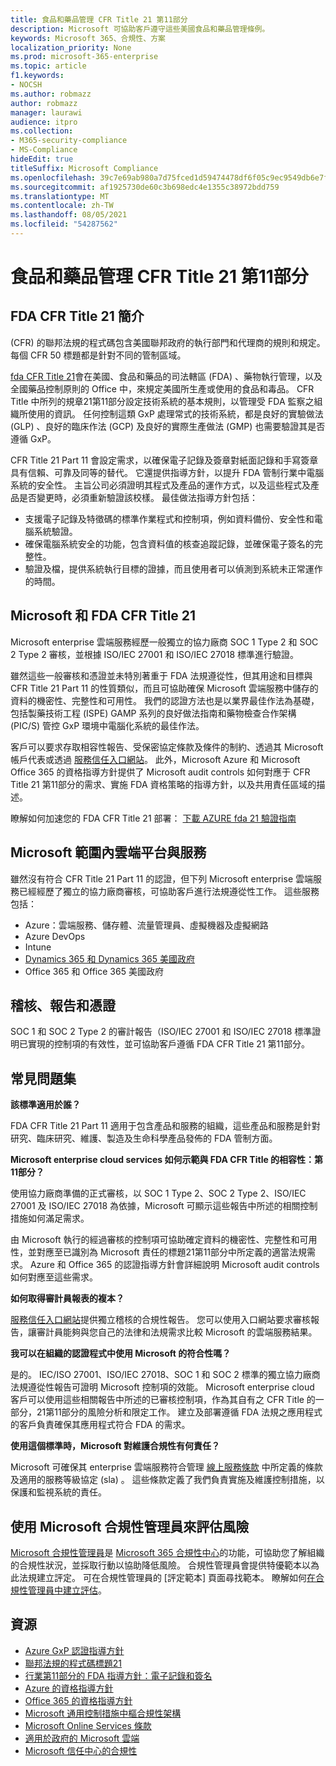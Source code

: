 ```yaml
---
title: 食品和藥品管理 CFR Title 21 第11部分
description: Microsoft 可協助客戶遵守這些美國食品和藥品管理條例。
keywords: Microsoft 365、合規性、方案
localization_priority: None
ms.prod: microsoft-365-enterprise
ms.topic: article
f1.keywords:
- NOCSH
ms.author: robmazz
author: robmazz
manager: laurawi
audience: itpro
ms.collection:
- M365-security-compliance
- MS-Compliance
hideEdit: true
titleSuffix: Microsoft Compliance
ms.openlocfilehash: 39c7e69ab980a7d75fced1d59474478df6f05c9ec9549db6e7fa72ba7f9278a8
ms.sourcegitcommit: af1925730de60c3b698edc4e1355c38972bdd759
ms.translationtype: MT
ms.contentlocale: zh-TW
ms.lasthandoff: 08/05/2021
ms.locfileid: "54287562"
---
```

# <a name="food-and-drug-administration-cfr-title-21-part-11"></a>食品和藥品管理 CFR Title 21 第11部分

## <a name="fda-cfr-title-21-overview"></a>FDA CFR Title 21 簡介

 (CFR) 的聯邦法規的程式碼包含美國聯邦政府的執行部門和代理商的規則和規定。 每個 CFR 50 標題都是針對不同的管制區域。

[fda CFR Title 21](https://aka.ms/FDA-CFR)會在美國、食品和藥品的司法轄區 (FDA) 、藥物執行管理，以及全國藥品控制原則的 Office 中，來規定美國所生產或使用的食品和毒品。 CFR Title 中所列的規章21第11部分設定技術系統的基本規則，以管理受 FDA 監察之組織所使用的資訊。 任何控制這類 GxP 處理常式的技術系統，都是良好的實驗做法 (GLP) 、良好的臨床作法 (GCP) 及良好的實際生產做法 (GMP) 也需要驗證其是否遵循 GxP。

CFR Title 21 Part 11 會設定需求，以確保電子記錄及簽章對紙面記錄和手寫簽章具有信賴、可靠及同等的替代。 它還提供指導方針，以提升 FDA 管制行業中電腦系統的安全性。 主旨公司必須證明其程式及產品的運作方式，以及這些程式及產品是否變更時，必須重新驗證該校樣。 最佳做法指導方針包括：

- 支援電子記錄及特徵碼的標準作業程式和控制項，例如資料備份、安全性和電腦系統驗證。
- 確保電腦系統安全的功能，包含資料值的核查追蹤記錄，並確保電子簽名的完整性。
- 驗證及檔，提供系統執行目標的證據，而且使用者可以偵測到系統未正常運作的時間。

## <a name="microsoft-and-fda-cfr-title-21"></a>Microsoft 和 FDA CFR Title 21

Microsoft enterprise 雲端服務經歷一般獨立的協力廠商 SOC 1 Type 2 和 SOC 2 Type 2 審核，並根據 ISO/IEC 27001 和 ISO/IEC 27018 標準進行驗證。

雖然這些一般審核和憑證並未特別著重于 FDA 法規遵從性，但其用途和目標與 CFR Title 21 Part 11 的性質類似，而且可協助確保 Microsoft 雲端服務中儲存的資料的機密性、完整性和可用性。 我們的認證方法也是以業界最佳作法為基礎，包括製藥技術工程 (ISPE) GAMP 系列的良好做法指南和藥物檢查合作架構 (PIC/S) 管控 GxP 環境中電腦化系統的最佳作法。

客戶可以要求存取相容性報告、受保密協定條款及條件的制約、透過其 Microsoft 帳戶代表或透過 [服務信任入口網站](https://aka.ms/stphelp)。 此外，Microsoft Azure 和 Microsoft Office 365 的資格指導方針提供了 Microsoft audit controls 如何對應于 CFR Title 21 第11部分的需求、實施 FDA 資格策略的指導方針，以及共用責任區域的描述。

瞭解如何加速您的 FDA CFR Title 21 部署： [下載 AZURE fda 21 驗證指南](https://go.microsoft.com/fwlink/p/?linkid=2086604)

## <a name="microsoft-in-scope-cloud-platforms--services"></a>Microsoft 範圍內雲端平台與服務

雖然沒有符合 CFR Title 21 Part 11 的認證，但下列 Microsoft enterprise 雲端服務已經經歷了獨立的協力廠商審核，可協助客戶進行法規遵從性工作。 這些服務包括：

- Azure：雲端服務、儲存體、流量管理員、虛擬機器及虛擬網路
- Azure DevOps
- Intune
- [Dynamics 365 和 Dynamics 365 美國政府](https://aka.ms/d365-compliance-list)
- Office 365 和 Office 365 美國政府

## <a name="audits-reports-and-certificates"></a>稽核、報告和憑證

SOC 1 和 SOC 2 Type 2 的審計報告（ISO/IEC 27001 和 ISO/IEC 27018 標準證明已實現的控制項的有效性，並可協助客戶遵循 FDA CFR Title 21 第11部分。

## <a name="frequently-asked-questions"></a>常見問題集

**該標準適用於誰？**

FDA CFR Title 21 Part 11 適用于包含產品和服務的組織，這些產品和服務是針對研究、臨床研究、維護、製造及生命科學產品發佈的 FDA 管制方面。

**Microsoft enterprise cloud services 如何示範與 FDA CFR Title 的相容性：第11部分？**

使用協力廠商準備的正式審核，以 SOC 1 Type 2、SOC 2 Type 2、ISO/IEC 27001 及 ISO/IEC 27018 為依據，Microsoft 可顯示這些報告中所述的相關控制措施如何滿足需求。

由 Microsoft 執行的經過審核的控制項可協助確定資料的機密性、完整性和可用性，並對應至已識別為 Microsoft 責任的標題21第11部分中所定義的適當法規需求。 Azure 和 Office 365 的認證指導方針會詳細說明 Microsoft audit controls 如何對應至這些需求。

**如何取得審計員報表的複本？**

[服務信任入口網站](https://aka.ms/stphelp)提供獨立稽核的合規性報告。 您可以使用入口網站要求審核報告，讓審計員能夠與您自己的法律和法規需求比較 Microsoft 的雲端服務結果。

**我可以在組織的認證程式中使用 Microsoft 的符合性嗎？**

是的。 IEC/ISO 27001、ISO/IEC 27018、SOC 1 和 SOC 2 標準的獨立協力廠商法規遵從性報告可證明 Microsoft 控制項的效能。 Microsoft enterprise cloud 客戶可以使用這些相關報告中所述的已審核控制項，作為其自有之 CFR Title 的一部分，21第11部分的風險分析和限定工作。 建立及部署遵循 FDA 法規之應用程式的客戶負責確保其應用程式符合 FDA 的需求。

**使用這個標準時，Microsoft 對維護合規性有何責任？**

Microsoft 可確保其 enterprise 雲端服務符合管理 [線上服務條款](https://www.microsoftvolumelicensing.com/DocumentSearch.aspx?Mode=3&DocumentTypeId=31) 中所定義的條款及適用的服務等級協定 (sla) 。 這些條款定義了我們負責實施及維護控制措施，以保護和監視系統的責任。

## <a name="use-microsoft-compliance-manager-to-assess-your-risk"></a>使用 Microsoft 合規性管理員來評估風險

[Microsoft 合規性管理員](/microsoft-365/compliance/compliance-manager)是 [Microsoft 365 合規性中心](/microsoft-365/compliance/microsoft-365-compliance-center)的功能，可協助您了解組織的合規性狀況，並採取行動以協助降低風險。 合規性管理員會提供特優範本以為此法規建立評定。 可在合規性管理員的 [評定範本] 頁面尋找範本。 瞭解如何[在合規性管理員中建立評估](/microsoft-365/compliance/compliance-manager-assessments)。

## <a name="resources"></a>資源

- [Azure GxP 認證指導方針](https://aka.ms/gxpcompliance)
- [聯邦法規的程式碼標題21](https://aka.ms/FDA-CFR)
- [行業第11部分的 FDA 指導方針：電子記錄和簽名](https://www.fda.gov/RegulatoryInformation/Guidances/ucm125067.htm)
- [Azure 的資格指導方針](https://aka.ms/azurefda21cfrpart11qualguide)
- [Office 365 的資格指導方針](https://aka.ms/o365-qualification-guideline)
- [Microsoft 通用控制措施中樞合規性架構](https://www.microsoft.com/trust-center/compliance/compliance-overview)
- [Microsoft Online Services 條款](https://aka.ms/Online-Services-Terms)
- [適用於政府的 Microsoft 雲端](https://aka.ms/govt-cloud)
- [Microsoft 信任中心的合規性](https://www.microsoft.com/trust-center/compliance/compliance-overview)
